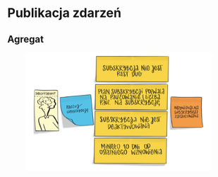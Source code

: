 # Publikacja zdarzeń

## Agregat

<figure><img src="../../.gitbook/assets/Zrzut ekranu 2022-10-3 o 10.37.41.png" alt=""><figcaption></figcaption></figure>


